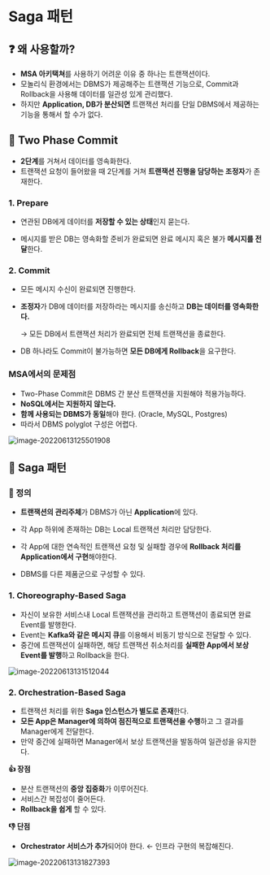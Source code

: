 # Saga 패턴

## ❓ 왜 사용할까?

+ **MSA 아키택쳐**를 사용하기 어려운 이유 중 하나는 트랜잭션이다. 
+ 모놀리식 환경에서는 DBMS가 제공해주는 트랜잭션 기능으로, Commit과 Rollback을 사용해 데이터를 일관성 있게 관리했다.
+ 하지만 **Application, DB가 분산되면** 트랜잭션 처리를 단일 DBMS에서 제공하는 기능을 통해서 할 수가 없다.

## 📑 Two Phase Commit

+ **2단계**를 거쳐서 데이터를 영속화한다.
+ 트랜잭션 요청이 들어왔을 때 2단계를 거쳐 **트랜잭션 진행을 담당하는 조정자**가 존재한다.

### 1. Prepare

+ 연관된 DB에게 데이터를 **저장할 수 있는 상태**인지 묻는다.

+ 메시지를 받은 DB는 영속화할 준비가 완료되면 완료 메시지 혹은 불가 **메시지를 전달**한다.

### 2. Commit

+ 모든 메시지 수신이 완료되면 진행한다.

+ **조정자**가 DB에 데이터를 저장하라는 메시지를 송신하고 **DB는 데이터를 영속화한다.** 

  → 모든 DB에서 트랜잭션 처리가 완료되면 전체 트랜잭션을 종료한다.

+ DB 하나라도 Commit이 불가능하면 **모든 DB에게 Rollback**을 요구한다.

### MSA에서의 문제점

+ Two-Phase Commit은 DBMS 간 분산 트랜잭션을 지원해야 적용가능하다.
+ **NoSQL에서는 지원하지 않는다.**
+ **함께 사용되는 DBMS가 동일**해야 한다. (Oracle, MySQL, Postgres) 
+ 따라서 DBMS polyglot 구성은 어렵다.

![image-20220613125501908](C:\Users\user\AppData\Roaming\Typora\typora-user-images\image-20220613125501908.png)

## 📑 Saga 패턴

### 📌 정의

+ **트랜잭션의 관리주체**가 DBMS가 아닌 **Application**에 있다.
+ 각 App 하위에 존재하는 DB는 Local 트랜잭션 처리만 담당한다.

+ 각 App에 대한 연속적인 트랜잭션 요청 및 실패할 경우에 **Rollback 처리를 Application에서 구현**해야한다.
+ DBMS를 다른 제품군으로 구성할 수 있다.

### 1. Choreography-Based Saga

+ 자신이 보유한 서비스내 Local 트랜잭션을 관리하고 트랜잭션이 종료되면 완료 Event를 발행한다.
+ Event는 **Kafka와 같은 메시지 큐**를 이용해서 비동기 방식으로 전달할 수 있다.
+ 중간에 트랜잭션이 실패하면, 해당 트랜잭션 취소처리를 **실패한 App에서 보상 Event를 발행**하고 Rollback을 한다.

![image-20220613131512044](C:\Users\user\AppData\Roaming\Typora\typora-user-images\image-20220613131512044.png)

### 2. Orchestration-Based Saga

+ 트랜잭션 처리를 위한 **Saga 인스턴스가 별도로 존재**한다.
+  **모든 App은 Manager에 의하여 점진적으로 트랜잭션을 수행**하고 그 결과를 Manager에게 전달한다.
+ 만약 중간에 실패하면 Manager에서 보상 트랜잭션을 발동하여 일관성을 유지한다.

**👍 장점**

+ 분산 트랜잭션의 **중앙 집중화**가 이루어진다.
+ 서비스간 복잡성이 줄어든다.
+ **Rollback을 쉽게** 할 수 있다.

**👎 단점**

+ **Orchestrator 서비스가 추가**되어야 한다. ← 인프라 구현의 복잡해진다.

![image-20220613131827393](C:\Users\user\AppData\Roaming\Typora\typora-user-images\image-20220613131827393.png)